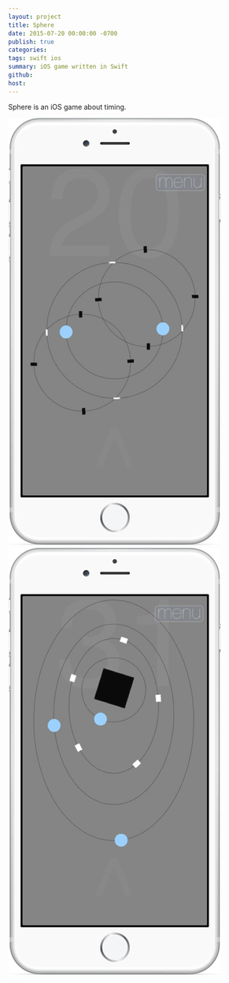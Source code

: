 ```yaml
---
layout: project
title: Sphere
date: 2015-07-20 00:00:00 -0700
publish: true
categories: 
tags: swift ios
summary: iOS game written in Swift
github: 
host: 
---
```

Sphere is an iOS game about timing. 

![level 1](/assets/images/sphere_0.png)
![level 2](/assets/images/sphere_1.png)